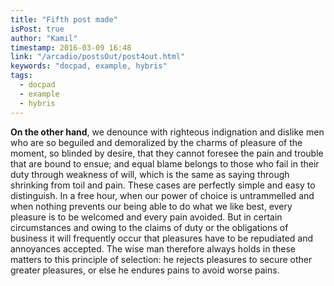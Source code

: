```yaml
---
title: "Fifth post made"
isPost: true
author: "Kamil"
timestamp: 2016-03-09 16:48
link: "/arcadio/postsOut/post4out.html"
keywords: "docpad, example, hybris"
tags:
  - docpad
  - example
  - hybris
---
```


**On the other hand**, we denounce with righteous indignation and dislike men who are so beguiled and demoralized by the charms of pleasure of the moment, so blinded by desire, that they cannot foresee the pain and trouble that are bound to ensue; and equal blame belongs to those who fail in their duty through weakness of will, which is the same as saying through shrinking from toil and pain. These cases are perfectly simple and easy to distinguish. In a free hour, when our power of choice is untrammelled and when nothing prevents our being able to do what we like best, every pleasure is to be welcomed and every pain avoided. But in certain circumstances and owing to the claims of duty or the obligations of business it will frequently occur that pleasures have to be repudiated and annoyances accepted. The wise man therefore always holds in these matters to this principle of selection: he rejects pleasures to secure other greater pleasures, or else he endures pains to avoid worse pains.
